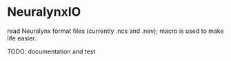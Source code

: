 # NeuralynxIO

read Neuralynx format files (currently .ncs and .nev); macro is used to make life easier.

TODO: documentation and test